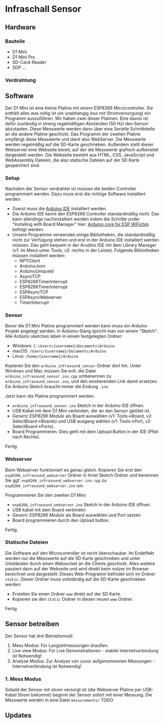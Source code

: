 # Infraschall Sensor

## Hardware

### Bauteile
- D1 Mini
- D1 Mini Pro
- SD-Card-Reader
- SDP ...

### Verdrahtung

## Software
Der D1 Mini ist eine kleine Platine mit einem ESP8266 Microcontroller.
Sie enthält alles was nötig ist um unabhängig (nur mit Stromversorgung) ein Programm auszuführen.
Wir haben zwei dieser Platinen.
Eine davon ist dafür zuständig in streng regelmäßigen Abständen (50 Hz) den Sensor abzutasten.
Diese Messwerte werden dann über eine Serielle Schnittstelle an die andere Platine geschickt.
Das Programm der zweiten Platine empfängt diese Messwerte und dient also
WebServer. Die Messwerte werden regelmäßig auf die SD-Karte geschrieben.
Außerdem stellt dieser Webserver eine Webseite bereit, auf der die Messwerte
grafisch aufbereitet dargestellt werden.
Die Webseite besteht aus HTML, CSS, JavaScript und WebAssembly Dateien, die also statische Dateien auf der SD Karte gespeichert sind.

### Setup
Nachdem der Sensor verdrahtet ist müssen die beiden Controller programmiert werden. Dazu muss erst die richtige Software installiert werden.

* Zuerst muss die [Arduino IDE](https://www.arduino.cc/en/software) installiert werden.
* Die Arduino IDE kennt den ESP8266 Controller standardmäßig nicht. Das kann
allerdings nachinstalliert werden indem die Schritte under "Installing with
Board Manager" hier: [Arduino core for ESP WiFichip](https://github.com/esp8266/Arduino) befolgt werden.
* Unsere Programme verwenden einige Bibliotheken, die standardmäßig nicht zur
Verfügung stehen und erst in der Arduino IDE installiert werden müssen. Das
geht bequem in der Arudino IDE mit dem Library Manager (v1: im Menü unter
Tools, v2: rechts in der Leiste). Folgende Bibliotheken müssen installiert
werden:
    - NPTClient 
    - ArduinoJson 
    - ArduinoUniqueId 
    - AsyncTCP
    - ESP8266TimerInterrupt
    - ESP8266TimerInterrupt
    - ESPAsyncTCP
    - ESPAsyncWebserver
    - TimerInterrupt

### Sensor
Bevor die D1 Mini Platine programmiert werden kann muss ein Arduino Projekt
angelegt werden. In Arduino-Slang spricht man von einem "Sketch". Alle Arduino
sketches leben in einem festgelegten Ordner:

 * Windows: `C:\Users\{username}\Documents\Arduino`
 * macOS: `/Users/{username}/Documents/Arduino`
 * Linux: `/home/{username}/Arduino`

Kopieren Sie den `arduino_infrasound_sensor` Ordner dort hin. Unter Windows und
Mac müssen Sie evtl. die Datei `arduino_infrasound_sensor.ino.cpp` umbenennen
zu `arduino_infrasound_sensor.ino`, und den existierenden Link damit ersetzen.
Ein Arduino Sketch braucht immer die Endung `.ino`.

Jetzt kann die Platine programmiert werden:
- `arduino_infrasound_sensor.ino` Sketch in der Arduino IDE öffnen.
- USB Kabel mit dem D1 Mini verbinden, der an den Sensor gelötet ist.
- _Generic ESP8266 Module_ als Board auswählen (v1: Tools->Board, v2:
SelectBoard->Boards) und USB ausgang wählen (v1: Tools->Port, v2:
SelectBoard->Ports).
- Board Programmieren. Dies geht mit dem Upload Button in der IDE (Pfeil nach Rechts).

Fertig.

### Webserver
Beim Webserver funktioniert es genau gleich. 
Kopieren Sie erst den `esp8266_infrasound_webserver` Ordner in ihren Sketch Ordner und benennen Sie ggf. `esp8266_infrasound_webserver.ino.cpp` zu `esp8266_infrasound_webserver.ino` um. 

Programmieren Sie den zweiten D1 Mini:
- `esp8266_infrasound_webserver.ino` Sketch in der Arduino IDE öffnen.
- USB kabel mit dem Board verbinden.
- _Generic ESP8266 Module_ als Board auswählen und Port setzen
- Board programmieren durch den Upload button.

Fertig.

### Statische Dateien
Die Software auf den Microcontroller ist recht überschaubar. Im Endeffekt werden nur die Messwerte auf die SD Karte geschrieben und unter Umständen durch einen Websocket an die Clients geschickt.
Alles weitere passiert dann auf der Webseite und wird direkt beim nutzer im Browser berechnet und dargestellt.
Dieses Web-Programm befindet sich im Ordner `static`. Dieser Ordner muss vollständig auf die SD-Karte geschrieben werden:
- Erstellen Sie einen Ordner `www` direkt auf der SD Karte.
- Kopieren sie den `static` Ordner in diesen neuen `www` Ordner.

Fertig

## Sensor betreiben
Der Sensor hat drei Betriebsmodi:
1. Mess Modus: Für Langzeitmessungen draußen.
2. Live view Modus: Für Live Demonstrationen - stabile Internetverbindung ist Notwendig!
3. Analyse Modus: Zur Analyse von zuvor aufgenommenen Messungen - Internetverbindung ist Notwendig!

### 1. Mess Modus
Sobald der Sensor mit strom versorgt ist (die Webserver Platine per USB-Kabel Strom bekommt) beginnt der Sensor sofort mit einer Messung. Die Messwerte werden in eine Datei `messurements/` TODO


## Updates

